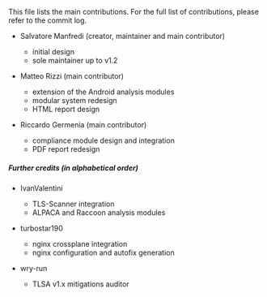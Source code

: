 
This file lists the main contributions. For the full list of contributions, please refer to the commit log.

* Salvatore Manfredi (creator, maintainer and main contributor)
  - initial design
  - sole maintainer up to v1.2

* Matteo Rizzi (main contributor)
  - extension of the Android analysis modules
  - modular system redesign
  - HTML report design

* Riccardo Germenia (main contributor)
  - compliance module design and integration
  - PDF report redesign

##### Further credits (in alphabetical order)

* IvanValentini
  - TLS-Scanner integration
  - ALPACA and Raccoon analysis modules

* turbostar190
  - nginx crossplane integration
  - nginx configuration and autofix generation

* wry-run
  - TLSA v1.x mitigations auditor 